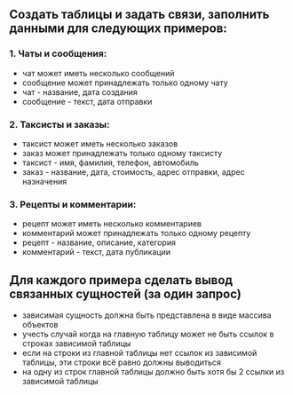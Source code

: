 ## Создать таблицы и задать связи, заполнить данными для следующих примеров:

### 1. Чаты и сообщения:
 - чат может иметь несколько сообщений
 - сообщение может принадлежать только одному чату
 - чат - название, дата создания
 - сообщение - текст, дата отправки

### 2. Таксисты и заказы:
- таксист может иметь несколько заказов
- заказ может принадлежать только одному таксисту
- таксист - имя, фамилия, телефон, автомобиль
- заказ - название, дата, стоимость, адрес отправки, адрес назначения

### 3. Рецепты и комментарии:
- рецепт может иметь несколько комментариев
- комментарий может принадлежать только одному рецепту
- рецепт - название, описание, категория
- комментарий - текст, дата публикации

## Для каждого примера сделать вывод связанных сущностей (за один запрос)
- зависимая сущность должна быть представлена в виде массива объектов
- учесть случай когда на главную таблицу может не быть ссылок в строках зависимой таблицы
- если на строки из главной таблицы нет ссылок из зависимой таблицы, эти строки всё равно должны выводиться
- на одну из строк главной таблицы должно быть хотя бы 2 ссылки из зависимой таблицы
